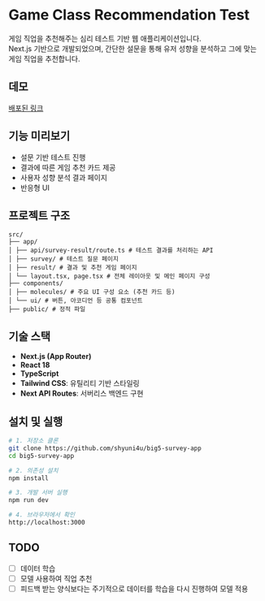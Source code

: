 # Game Class Recommendation Test

게임 직업을 추천해주는 심리 테스트 기반 웹 애플리케이션입니다.  
Next.js 기반으로 개발되었으며, 간단한 설문을 통해 유저 성향을 분석하고 그에 맞는 게임 직업을 추천합니다.

## 데모

[배포된 링크](https://wow-ai.enzo.kr/)

## 기능 미리보기

- 설문 기반 테스트 진행
- 결과에 따른 게임 추천 카드 제공
- 사용자 성향 분석 결과 페이지
- 반응형 UI

## 프로젝트 구조

```
src/
├── app/
│ ├── api/survey-result/route.ts # 테스트 결과를 처리하는 API
│ ├── survey/ # 테스트 질문 페이지
│ ├── result/ # 결과 및 추천 게임 페이지
│ └── layout.tsx, page.tsx # 전체 레이아웃 및 메인 페이지 구성
├── components/
│ ├── molecules/ # 주요 UI 구성 요소 (추천 카드 등)
│ └── ui/ # 버튼, 아코디언 등 공통 컴포넌트
├── public/ # 정적 파일
```

## 기술 스택

- **Next.js (App Router)**
- **React 18**
- **TypeScript**
- **Tailwind CSS**: 유틸리티 기반 스타일링
- **Next API Routes**: 서버리스 백엔드 구현

## 설치 및 실행

```bash
# 1. 저장소 클론
git clone https://github.com/shyuni4u/big5-survey-app
cd big5-survey-app

# 2. 의존성 설치
npm install

# 3. 개발 서버 실행
npm run dev

# 4. 브라우저에서 확인
http://localhost:3000
```

## TODO

- [ ] 데이터 학습
- [ ] 모델 사용하여 직업 추천
- [ ] 피드백 받는 양식보다는 주기적으로 데이터를 학습을 다시 진행하여 모델 적용
